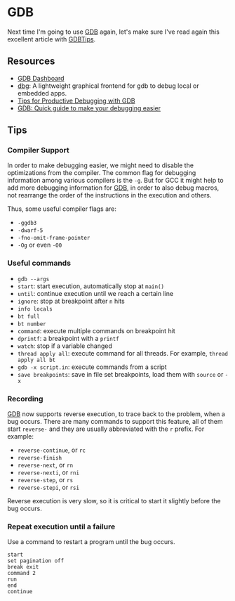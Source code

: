 GDB
===

Next time I'm going to use [GDB][gdb-home] again, let's make sure I've read again
this excellent article with [GDBTips][gdb-tips1].


Resources
---------

 - [GDB Dashboard][gdb-dashboard]
 - [dbg](https://github.com/ebcfr/dbg):
   A lightweight graphical frontend for gdb to debug local or embedded apps.
 - [Tips for Productive Debugging with GDB][gdb-tips1]
 - [GDB: Quick guide to make your debugging easier](https://johnysswlab.com/gdb-a-quick-guide-to-make-your-debugging-easier/)


[GDB]:		https://www.gnu.org/software/gdb/
[gdb-home]:	https://www.gnu.org/software/gdb/
[gdb-dashboard]: https://www.gnu.org/software/gdb/
[gdb-tips1]:	https://metricpanda.com/tips-for-productive-debugging-with-gdb


Tips
----

### Compiler Support ###

In order to make debugging easier, we might need to disable the optimizations
from the compiler.  The common flag for debugging information among various
compilers is the `-g`.  But for GCC it might help to add more debugging
information for [GDB], in order to also debug macros, not rearrange the order of
the instructions in the execution and others.

Thus, some useful compiler flags are:

 - `-ggdb3`
 - `-dwarf-5`
 - `-fno-omit-frame-pointer`
 - `-Og` or even `-O0`

### Useful commands ###

 - `gdb --args`
 - `start`:  start execution, automatically stop at `main()`
 - `until`: continue execution until we reach a certain line
 - `ignore`: stop at breakpoint after `n` hits
 - `info locals`
 - `bt full`
 - `bt number`
 - `command`: execute multiple commands on breakpoint hit
 - `dprintf`: a breakpoint with a `printf`
 - `watch`: stop if a variable changed
 - `thread apply all`: execute command for all threads.  For example,
   `thread apply all bt`
 - `gdb -x script.in`:  execute commands from a script
 - `save breakpoints`: save in file set breakpoints, load them with `source` or `-x`

### Recording ###

[GDB] now supports reverse execution, to trace back to the problem, when a bug
occurs.  There are many commands to support this feature, all of them start
`reverse-` and they are usually abbreviated with the `r` prefix.  For example:

 - `reverse-continue`, or `rc`
 - `reverse-finish`
 - `reverse-next`, or `rn`
 - `reverse-nexti`, or `rni`
 - `reverse-step`, or `rs`
 - `reverse-stepi`, or `rsi`

Reverse execution is very slow, so it is critical to start it slightly before
the bug occurs.

### Repeat execution until a failure ###

Use a command to restart a program until the bug occurs.

    start
    set pagination off
    break exit
    command 2
    run
    end
    continue
